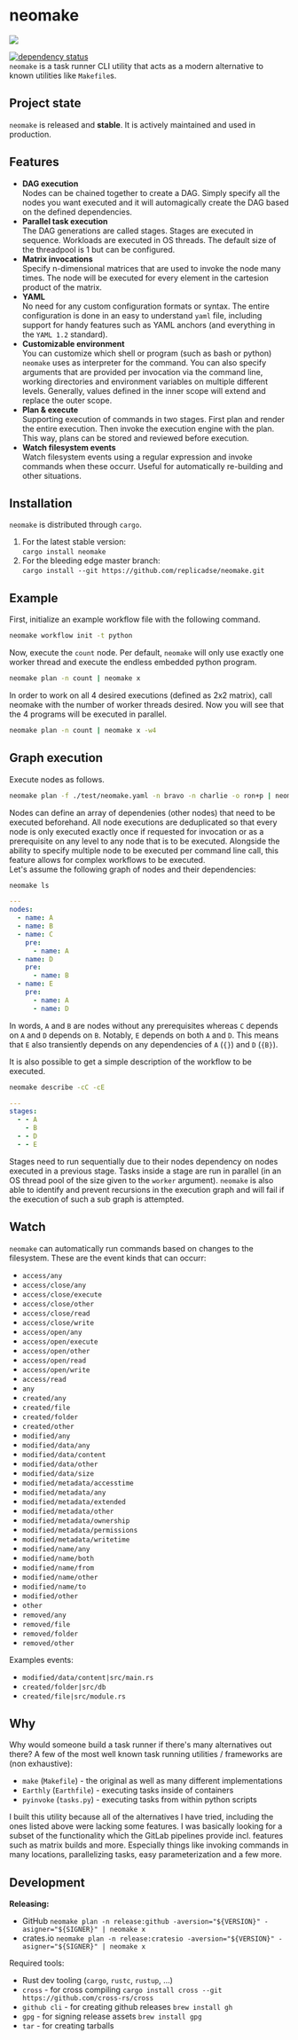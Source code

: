 # neomake

![](neomake.png)

[![dependency status](https://deps.rs/repo/github/replicadse/neomake/status.svg)](https://deps.rs/repo/github/replicadse/neomake)\
`neomake` is a task runner CLI utility that acts as a modern alternative to known utilities like `Makefile`s.

## Project state

`neomake` is released and  **stable**. It is actively maintained and used in production.

## Features

- **DAG execution**\
  Nodes can be chained together to create a DAG. Simply specify all the nodes you want executed and it will automagically create the DAG based on the defined dependencies.
- **Parallel task execution**\
  The DAG generations are called stages. Stages are executed in sequence. Workloads are executed in OS threads. The default size of the threadpool is 1 but can be configured.
- **Matrix invocations**\
  Specify n-dimensional matrices that are used to invoke the node many times. The node will be executed for every element in the cartesion product of the matrix.
- **YAML**\
  No need for any custom configuration formats or syntax. The entire configuration is done in an easy to understand `yaml` file, including support for handy features such as YAML anchors (and everything in the `YAML 1.2` standard).
- **Customizable environment**\
  You can customize which shell or program (such as bash or python) `neomake` uses as interpreter for the command. You can also specify arguments that are provided per invocation via the command line, working directories and environment variables on multiple different levels. Generally, values defined in the inner scope will extend and replace the outer scope.
- **Plan & execute**\
  Supporting execution of commands in two stages. First plan and render the entire execution. Then invoke the execution engine with the plan. This way, plans can be stored and reviewed before execution.
- **Watch filesystem events**\
  Watch filesystem events using a regular expression and invoke commands when these occurr. Useful for automatically re-building and other situations.

## Installation

`neomake` is distributed through `cargo`.

1) For the latest stable version:\
  `cargo install neomake`
2) For the bleeding edge master branch:\
  `cargo install --git https://github.com/replicadse/neomake.git`

## Example

First, initialize an example workflow file with the following command.

```bash
neomake workflow init -t python
```

Now, execute the `count` node. Per default, `neomake` will only use exactly one worker thread and execute the endless embedded python program.

```bash
neomake plan -n count | neomake x
```

In order to work on all 4 desired executions (defined as 2x2 matrix), call neomake with the number of worker threads desired. Now you will see that the 4 programs will be executed in parallel.

```bash
neomake plan -n count | neomake x -w4
```

## Graph execution

Execute nodes as follows.

```bash
neomake plan -f ./test/neomake.yaml -n bravo -n charlie -o ron+p | neomake execute -f ron
```

Nodes can define an array of dependenies (other nodes) that need to be executed beforehand. All node executions are deduplicated so that every node is only executed exactly once if requested for invocation or as a prerequisite on any level to any node that is to be executed. Alongside the ability to specify multiple node to be executed per command line call, this feature allows for complex workflows to be executed.\
Let's assume the following graph of nodes and their dependencies:

```bash
neomake ls
```

```yaml
---
nodes:
  - name: A
  - name: B
  - name: C
    pre:
      - name: A
  - name: D
    pre:
      - name: B
  - name: E
    pre:
      - name: A
      - name: D
```

In words, `A` and `B` are nodes without any prerequisites whereas `C` depends on `A` and `D` depends on `B`. Notably, `E` depends on both `A` and `D`. This means that `E` also transiently depends on any dependencies of `A` (`{}`) and `D` (`{B}`).

It is also possible to get a simple description of the workflow to be executed.
```bash
neomake describe -cC -cE
```

```yaml
---
stages:
  - - A
    - B
  - - D
  - - E
```

Stages need to run sequentially due to their nodes dependency on nodes executed in a previous stage. Tasks inside a stage are run in parallel (in an OS thread pool of the size given to the `worker` argument). `neomake` is also able to identify and prevent recursions in the execution graph and will fail if the execution of such a sub graph is attempted.

## Watch

`neomake` can automatically run commands based on changes to the filesystem. These are the event kinds that can occurr:

- `access/any`
- `access/close/any`
- `access/close/execute`
- `access/close/other`
- `access/close/read`
- `access/close/write`
- `access/open/any`
- `access/open/execute`
- `access/open/other`
- `access/open/read`
- `access/open/write`
- `access/read`
- `any`
- `created/any`
- `created/file`
- `created/folder`
- `created/other`
- `modified/any`
- `modified/data/any`
- `modified/data/content`
- `modified/data/other`
- `modified/data/size`
- `modified/metadata/accesstime`
- `modified/metadata/any`
- `modified/metadata/extended`
- `modified/metadata/other`
- `modified/metadata/ownership`
- `modified/metadata/permissions`
- `modified/metadata/writetime`
- `modified/name/any`
- `modified/name/both`
- `modified/name/from`
- `modified/name/other`
- `modified/name/to`
- `modified/other`
- `other`
- `removed/any`
- `removed/file`
- `removed/folder`
- `removed/other`

Examples events:
- `modified/data/content|src/main.rs`
- `created/folder|src/db`
- `created/file|src/module.rs`

## Why

Why would someone build a task runner if there's many alternatives out there? A few of the most well known task running utilities / frameworks are (non exhaustive):

* `make` (`Makefile`) - the original as well as many different implementations
* `Earthly` (`Earthfile`) - executing tasks inside of containers
* `pyinvoke` (`tasks.py`) - executing tasks from within python scripts

I built this utility because all of the alternatives I have tried, including the ones listed above were lacking some features. I was basically looking for a subset of the functionality which the GitLab pipelines provide incl. features such as matrix builds and more. Especially things like invoking commands in many locations, parallelizing tasks, easy parameterization and a few more.

## Development

**Releasing:**

- GitHub
  `neomake plan -n release:github -aversion="${VERSION}" -asigner="${SIGNER}" | neomake x`
- crates.io
  `neomake plan -n release:cratesio -aversion="${VERSION}" -asigner="${SIGNER}" | neomake x`

Required tools:

- Rust dev tooling (`cargo`, `rustc`, `rustup`, ...)
- `cross` - for cross compiling
  `cargo install cross --git https://github.com/cross-rs/cross`
- `github cli` - for creating github releases
  `brew install gh`
- `gpg` - for signing release assets
  `brew install gpg`
- `tar` - for creating tarballs
